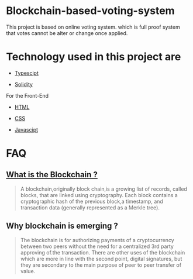 # Blockchain-based-voting-system

This project is based on online voting system.
which is full proof system that votes cannot be alter or change once applied.

# Technology used in this project are
 
 * [Typescipt](https://www.tutorialspoint.com/typescript/index.html)
 
 * [Solidity](https://solidity.readthedocs.io/en/v0.6.8/)
 
 
For the Front-End

 * [HTML](https://www.w3schools.com/html/)
 
 * [CSS](https://www.w3schools.com/css/)
 
 * [Javascipt](https://www.w3schools.com/js/)
 
# FAQ 


## [What is the Blockchain ?](https://en.wikipedia.org/wiki/Blockchain)
> A blockchain,originally block chain,is a growing list of records, called blocks, that are linked using cryptography.
>Each block contains a cryptographic hash of the previous block,a timestamp, and transaction data (generally represented as a Merkle tree).


##  Why blockchain is emerging ? 
>The blockchain is for authorizing payments of a cryptocurrency between two peers without the need for a centralized 3rd party approving of.the transaction. There are other uses of the blockchain which are more in line with the second point, digital signatures, but they are secondary to the main purpose of peer to peer transfer of value.
